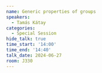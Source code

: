 ```yaml
---
name: Generic properties of groups
speakers:
  - Tamás Kátay
categories:
  - Special Session
hide_talk: true
time_start: '14:00'
time_end: '14:40'
talk_date: 2024-06-27
room: J330
---
```

